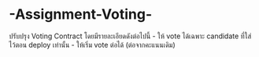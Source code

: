 # -Assignment-Voting-
ปรับปรุง Voting Contract โดยมีรายละเอียดดังต่อไปนี้  - ให้ vote ได้เฉพาะ candidate ที่ใส่ไว้ตอน deploy เท่านั้น  - ให้เริ่ม vote ต่อได้ (ต่อจากคะแนนเดิม)
